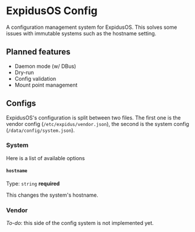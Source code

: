 # ExpidusOS Config

A configuration management system for ExpidusOS. This solves some issues with immutable systems such as the hostname setting.

## Planned features

- Daemon mode (w/ DBus)
- Dry-run
- Config validation
- Mount point management

## Configs

ExpidusOS's configuration is split between two files. The first one is the vendor config (`/etc/expidus/vendor.json`), the second is the system config (`/data/config/system.json`).

### System

Here is a list of available options

#### `hostname`

Type: `string` **required**

This changes the system's hostname.

### Vendor

*To-do*: this side of the config system is not implemented yet.
